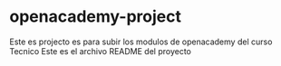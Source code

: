# openacademy-project
Este es projecto es para subir los modulos de openacademy del curso Tecnico
Este es el archivo README del proyecto
